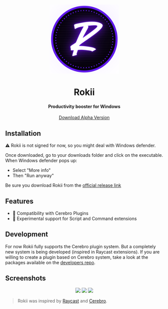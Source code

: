 <p align="center">
    <img width="220" src="https://raw.githubusercontent.com/RokiiApp/developers/main/assets/icon.svg" />
</p>

<h1 align="center">Rokii</h1>
<h4 align="center">Productivity booster for Windows</h4>
<p align="center"><a href="https://github.com/RokiiApp/.github/releases/download/1.0.0-alpha.2/Rokii_1.0.0-alpha.2.exe">Download Alpha Version</a></p>

## Installation

⚠️ Rokii is not signed for now, so you might deal with Windows defender.

Once downloaded, go to your downloads folder and click on the executable.
When Windows defender pops up:
- Select "More info"
- Then "Run anyway"

Be sure you download Rokii from the [official release link](https://github.com/RokiiApp/.github/releases/download/1.0.0-alpha.1/Rokii_1.0.0-alpha.1.exe)

## Features

- 🚀 Compatibility with Cerebro Plugins
- 🧪 Experimental support for Script and Command extensions

## Development

For now Rokii fully supports the Cerebro plugin system. But a completely new system is being developed (inspired in Raycast extensions).
If you are willing to create a plugin based on Cerebro system, take a look at the packages available on the [developers repo](https://github.com/RokiiApp/developers). 

## Screenshots
<p align="center">
<img src="https://user-images.githubusercontent.com/77246331/228192071-eceefc8c-e052-4423-b10a-59fc667252fc.gif" />
<img width="470px" src="https://user-images.githubusercontent.com/77246331/228022733-a94ac2e3-8dd6-4af4-83cf-bc4890876518.png" />
<img width="470px" src="https://user-images.githubusercontent.com/77246331/224578030-d4d581fc-1c3b-4f10-9c36-27b9d7de359a.png" />
</p>

> Rokii was inspired by [Raycast](https://www.raycast.com/) and [Cerebro](https://www.cerebroapp.com/).
